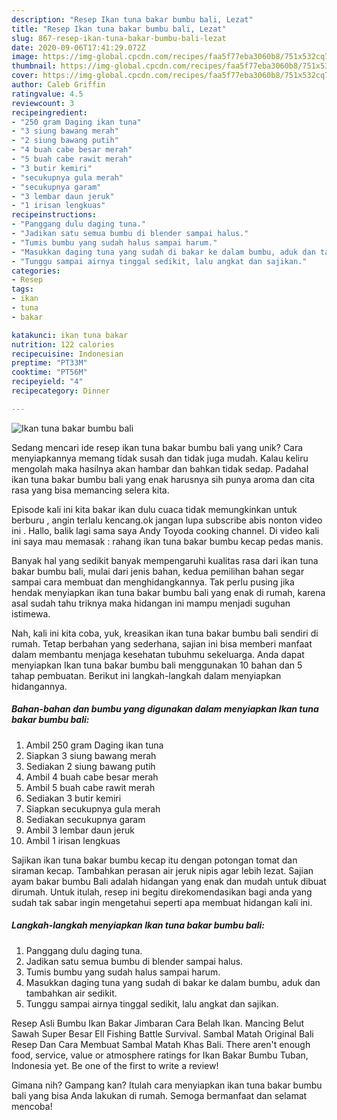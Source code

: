 ```yaml
---
description: "Resep Ikan tuna bakar bumbu bali, Lezat"
title: "Resep Ikan tuna bakar bumbu bali, Lezat"
slug: 867-resep-ikan-tuna-bakar-bumbu-bali-lezat
date: 2020-09-06T17:41:29.072Z
image: https://img-global.cpcdn.com/recipes/faa5f77eba3060b8/751x532cq70/ikan-tuna-bakar-bumbu-bali-foto-resep-utama.jpg
thumbnail: https://img-global.cpcdn.com/recipes/faa5f77eba3060b8/751x532cq70/ikan-tuna-bakar-bumbu-bali-foto-resep-utama.jpg
cover: https://img-global.cpcdn.com/recipes/faa5f77eba3060b8/751x532cq70/ikan-tuna-bakar-bumbu-bali-foto-resep-utama.jpg
author: Caleb Griffin
ratingvalue: 4.5
reviewcount: 3
recipeingredient:
- "250 gram Daging ikan tuna"
- "3 siung bawang merah"
- "2 siung bawang putih"
- "4 buah cabe besar merah"
- "5 buah cabe rawit merah"
- "3 butir kemiri"
- "secukupnya gula merah"
- "secukupnya garam"
- "3 lembar daun jeruk"
- "1 irisan lengkuas"
recipeinstructions:
- "Panggang dulu daging tuna."
- "Jadikan satu semua bumbu di blender sampai halus."
- "Tumis bumbu yang sudah halus sampai harum."
- "Masukkan daging tuna yang sudah di bakar ke dalam bumbu, aduk dan tambahkan air sedikit."
- "Tunggu sampai airnya tinggal sedikit, lalu angkat dan sajikan."
categories:
- Resep
tags:
- ikan
- tuna
- bakar

katakunci: ikan tuna bakar 
nutrition: 122 calories
recipecuisine: Indonesian
preptime: "PT33M"
cooktime: "PT56M"
recipeyield: "4"
recipecategory: Dinner

---
```



![Ikan tuna bakar bumbu bali](https://img-global.cpcdn.com/recipes/faa5f77eba3060b8/751x532cq70/ikan-tuna-bakar-bumbu-bali-foto-resep-utama.jpg)

Sedang mencari ide resep ikan tuna bakar bumbu bali yang unik? Cara menyiapkannya memang tidak susah dan tidak juga mudah. Kalau keliru mengolah maka hasilnya akan hambar dan bahkan tidak sedap. Padahal ikan tuna bakar bumbu bali yang enak harusnya sih punya aroma dan cita rasa yang bisa memancing selera kita.

Episode kali ini kita bakar ikan dulu cuaca tidak memungkinkan untuk berburu , angin terlalu kencang.ok jangan lupa subscribe abis nonton video ini . Hallo, balik lagi sama saya Andy Toyoda cooking channel. Di video kali ini saya mau memasak : rahang ikan tuna bakar bumbu kecap pedas manis.

Banyak hal yang sedikit banyak mempengaruhi kualitas rasa dari ikan tuna bakar bumbu bali, mulai dari jenis bahan, kedua pemilihan bahan segar sampai cara membuat dan menghidangkannya. Tak perlu pusing jika hendak menyiapkan ikan tuna bakar bumbu bali yang enak di rumah, karena asal sudah tahu triknya maka hidangan ini mampu menjadi suguhan istimewa.


Nah, kali ini kita coba, yuk, kreasikan ikan tuna bakar bumbu bali sendiri di rumah. Tetap berbahan yang sederhana, sajian ini bisa memberi manfaat dalam membantu menjaga kesehatan tubuhmu sekeluarga. Anda dapat menyiapkan Ikan tuna bakar bumbu bali menggunakan 10 bahan dan 5 tahap pembuatan. Berikut ini langkah-langkah dalam menyiapkan hidangannya.

<!--inarticleads1-->

##### Bahan-bahan dan bumbu yang digunakan dalam menyiapkan Ikan tuna bakar bumbu bali:

1. Ambil 250 gram Daging ikan tuna
1. Siapkan 3 siung bawang merah
1. Sediakan 2 siung bawang putih
1. Ambil 4 buah cabe besar merah
1. Ambil 5 buah cabe rawit merah
1. Sediakan 3 butir kemiri
1. Siapkan secukupnya gula merah
1. Sediakan secukupnya garam
1. Ambil 3 lembar daun jeruk
1. Ambil 1 irisan lengkuas


Sajikan ikan tuna bakar bumbu kecap itu dengan potongan tomat dan siraman kecap. Tambahkan perasan air jeruk nipis agar lebih lezat. Sajian ayam bakar bumbu Bali adalah hidangan yang enak dan mudah untuk dibuat dirumah. Untuk itulah, resep ini begitu direkomendasikan bagi anda yang sudah tak sabar ingin mengetahui seperti apa membuat hidangan kali ini. 

<!--inarticleads2-->

##### Langkah-langkah menyiapkan Ikan tuna bakar bumbu bali:

1. Panggang dulu daging tuna.
1. Jadikan satu semua bumbu di blender sampai halus.
1. Tumis bumbu yang sudah halus sampai harum.
1. Masukkan daging tuna yang sudah di bakar ke dalam bumbu, aduk dan tambahkan air sedikit.
1. Tunggu sampai airnya tinggal sedikit, lalu angkat dan sajikan.


Resep Asli Bumbu Ikan Bakar Jimbaran Cara Belah Ikan. Mancing Belut Sawah Super Besar Ell Fishing Battle Survival. Sambal Matah Original Bali Resep Dan Cara Membuat Sambal Matah Khas Bali. There aren&#39;t enough food, service, value or atmosphere ratings for Ikan Bakar Bumbu Tuban, Indonesia yet. Be one of the first to write a review! 

Gimana nih? Gampang kan? Itulah cara menyiapkan ikan tuna bakar bumbu bali yang bisa Anda lakukan di rumah. Semoga bermanfaat dan selamat mencoba!
